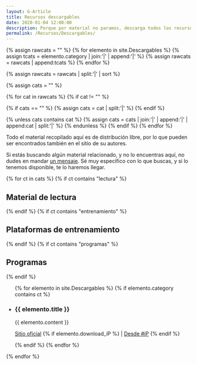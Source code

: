 ```yaml
---
layout: G-Article
title: Recursos descargables
date: 2020-01-04 12:00:00
description: Porque por material no paramos, descarga todos los recursos necesarios para que empieces a programar
permalink: /Recursos/Descargables/
---
```


{% assign rawcats = "" %}
{% for elemento in site.Descargables %}
{% assign tcats = elemento.category | join:'|' | append:'|' %}
{% assign rawcats = rawcats | append:tcats %}
{% endfor %}

{% assign rawcats = rawcats | split:'|' | sort %}

{% assign cats = "" %}

{% for cat in rawcats %}
{% if cat != "" %}

{% if cats == "" %}
{% assign cats = cat | split:'|' %}
{% endif %}

{% unless cats contains cat %}
{% assign cats = cats | join:'|' | append:'|' | append:cat | split:'|' %}
{% endunless %}
{% endif %}
{% endfor %}

Todo el material recopilado aquí es de distribución libre, por lo que pueden ser encontrados también en el sitio de su autores.

Si estás buscando algún material relacionado, y no lo encuentras aquí, no dudes en mandar <a href="{{ site.url }}/Contacto/">un mensaje</a>. Sé muy específico con lo que buscas, y si lo tenemos disponible, te lo haremos llegar.

{% for ct in cats %}
{% if ct contains "lectura" %}
<h2>Material de lectura</h2>
{% endif %}
{% if ct contains "entrenamiento" %}
<h2>Plataformas de entrenamiento</h2>
{% endif %}
{% if ct contains "programas" %}
<h2>Programas</h2>
{% endif %}
<ul class="ListaTags">
    {% for elemento in site.Descargables %}
        {% if elemento.category contains ct %}
        <li>
            <h3>{{ elemento.title }}</h3>
            {{ elemento.content }}
            <p>
            	<a href="{{ elemento.download_original}}" target="_blank">Sitio oficial</a>
            	{% if elemento.download_iP %}
            	 | <a href="{{ elemento.download_iP}}" target="_blank">Desde #iP</a>
            	{% endif %}
            </p>
        </li>
        {% endif %}
    {% endfor %}
</ul>
{% endfor %}